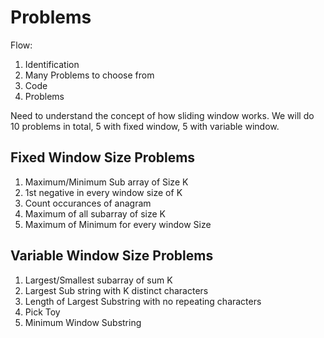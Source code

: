 # Problems

Flow:
1. Identification
2. Many Problems to choose from
3. Code
4. Problems

Need to understand the concept of how sliding window works.
We will do 10 problems in total, 5 with fixed window, 5 with variable window.


## Fixed Window Size Problems
1. Maximum/Minimum Sub array of Size K
2. 1st negative in every window size of K
3. Count occurances of anagram
4. Maximum of all subarray of size K
5. Maximum of Minimum for every window Size

## Variable Window Size Problems
1. Largest/Smallest subarray of sum K
2. Largest Sub string with K distinct characters
3. Length of Largest Substring with no repeating characters
4. Pick Toy
5. Minimum Window Substring

